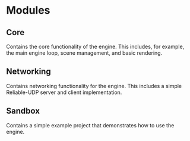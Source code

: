 ﻿# Modules

## Core

Contains the core functionality of the engine. This includes, for example, the main engine loop, scene management, and basic rendering.

## Networking

Contains networking functionality for the engine. This includes a simple Reliable-UDP server and client implementation.

## Sandbox

Contains a simple example project that demonstrates how to use the engine.
